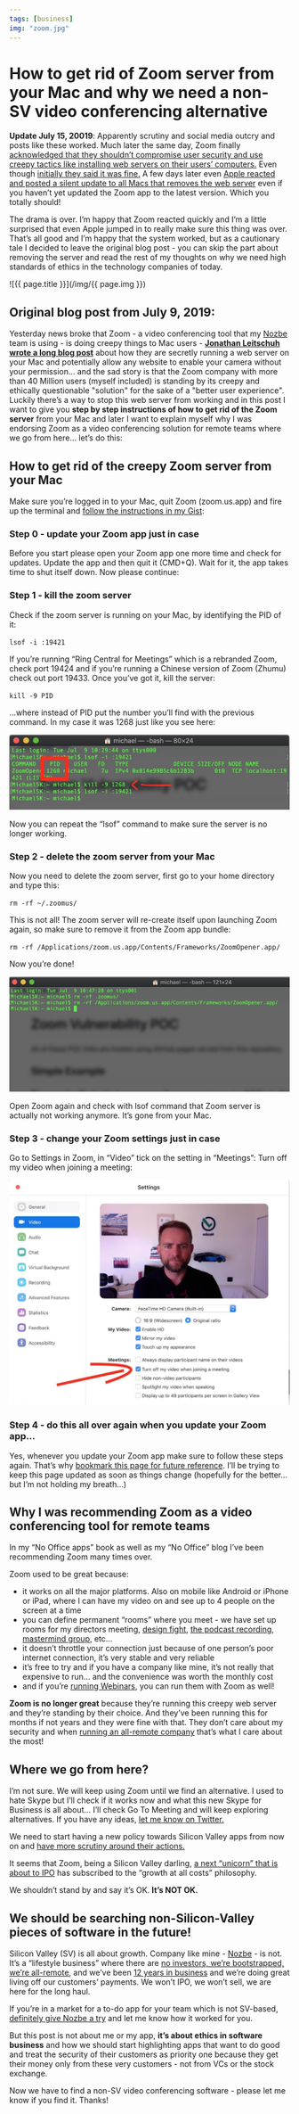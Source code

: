 ```yaml
---
tags: [business]
img: "zoom.jpg"
---
```


# How to get rid of Zoom server from your Mac and why we need a non-SV video conferencing alternative

**Update July 15, 20019**: Apparently scrutiny and social media outcry and posts like these worked. Much later the same day, Zoom finally [acknowledged that they shouldn’t compromise user security and use creepy tactics like installing web servers on their users’ computers.](https://blog.zoom.us/wordpress/2019/07/08/response-to-video-on-concern/) Even though [initially they said it was fine.](https://www.zdnet.com/article/zoom-defends-use-of-local-web-server-on-macs-after-security-report/) A few days later even [Apple reacted and posted a silent update to all Macs that removes the web server](https://techcrunch.com/2019/07/10/apple-silent-update-zoom-app/) even if you haven’t yet updated the Zoom app to the latest version. Which you totally should!

The drama is over. I’m happy that Zoom reacted quickly and I’m a little surprised that even Apple jumped in to really make sure this thing was over. That’s all good and I’m happy that the system worked, but as a cautionary tale I decided to leave the original blog post - you can skip the part about removing the server and read the rest of my thoughts on why we need high standards of ethics in the technology companies of today.
 
<!--More-->

![{{ page.title }}](/img/{{ page.img }})

## Original blog post from July 9, 2019:

Yesterday news broke that Zoom - a video conferencing tool that my [Nozbe][n] team is using - is doing creepy things to Mac users - **[Jonathan Leitschuh wrote a long blog post](https://medium.com/@jonathan.leitschuh/zoom-zero-day-4-million-webcams-maybe-an-rce-just-get-them-to-visit-your-website-ac75c83f4ef5)** about how they are secretly running a web server on your Mac and potentially allow any website to enable your camera without your permission... and the sad story is that the Zoom company with more than 40 Million users (myself included) is standing by its creepy and ethically questionable "solution" for the sake of a "better user experience". Luckily there’s a way to stop this web server from working and in this post I want to give you **step by step instructions of how to get rid of the Zoom server** from your Mac and later I want to explain myself why I was endorsing Zoom as a video conferencing solution for remote teams where we go from here... let’s do this:

## How to get rid of the creepy Zoom server from your Mac

Make sure you’re logged in to your Mac, quit Zoom (zoom.us.app) and fire up the terminal and [follow the instructions in my Gist](https://gist.github.com/michaelnozbe/8c054928b71221b39cf17f10c78a3450):

### Step 0 - update your Zoom app just in case

Before you start please open your Zoom app one more time and check for updates. Update the app and then quit it (CMD+Q). Wait for it, the app takes time to shut itself down. Now please continue:

### Step 1 - kill the zoom server

Check if the zoom server is running on your Mac, by identifying the PID of it:

`lsof -i :19421`

If you’re running “Ring Central for Meetings” which is a rebranded Zoom, check port 19424 and if you’re running a Chinese version of Zoom (Zhumu) check out port 19433. Once you’ve got it, kill the server:

`kill -9 PID`

…where instead of PID put the number you’ll find with the previous command. In my case it was 1268 just like you see here:

![✔️ How to get rid of Zoom server from your Mac and why we need a non-SV video conferencing alternative 2](/img/zoom-1.jpg)
 
Now you can repeat the “lsof” command to make sure the server is no longer working.

### Step 2 - delete the zoom server from your Mac

Now you need to delete the zoom server, first go to your home directory and type this:

`rm -rf ~/.zoomus/`

This is not all! The zoom server will re-create itself upon launching Zoom again, so make sure to remove it from the Zoom app bundle:

`rm -rf /Applications/zoom.us.app/Contents/Frameworks/ZoomOpener.app/`

Now you’re done!

![✔️ How to get rid of Zoom server from your Mac and why we need a non-SV video conferencing alternative 3](/img/zoom-2.jpg)

Open Zoom again and check with lsof command that Zoom server is actually not working anymore. It’s gone from your Mac.

### Step 3 - change your Zoom settings just in case

Go to Settings in Zoom, in “Video” tick on the setting in “Meetings”: Turn off my video when joining a meeting:

![✔️ How to get rid of Zoom server from your Mac and why we need a non-SV video conferencing alternative 4](/img/zoom-3.jpg)

### Step 4 - do this all over again when you update your Zoom app…

Yes, whenever you update your Zoom app make sure to follow these steps again. That’s why [bookmark this page for future reference](/zoom). I’ll be trying to keep this page updated as soon as things change (hopefully for the better… but I’m not holding my breath…)

## Why I was recommending Zoom as a video conferencing tool for remote teams

In my “No Office apps” book as well as my “No Office” blog I’ve been recommending Zoom many times over.

Zoom used to be great because:

- it works on all the major platforms. Also on mobile like Android or iPhone or iPad, where I can have my video on and see up to 4 people on the screen at a time
- you can define permanent “rooms” where you meet - we have set up rooms for my directors meeting, [design fight](/podcast-19/), [the podcast recording](/podcast), [mastermind group](https://jakoszczedzacpieniadze.pl/mastermind-co-to-jest-i-jak-go-zrobic), etc…
- it doesn’t throttle your connection just because of one person’s poor internet connection, it’s very stable and very reliable
- it’s free to try and if you have a company like mine, it’s not really that expensive to run... and the convenience was worth the monthly cost
- and if you’re [running Webinars](/webinars), you can run them with Zoom as well!

**Zoom is no longer great** because they’re running this creepy web server and they’re standing by their choice. And they’ve been running this for months if not years and they were fine with that. They don’t care about my security and when [running an all-remote company](/nooffice) that’s what I care about the most!

## Where we go from here?

I’m not sure. We will keep using Zoom until we find an alternative. I used to hate Skype but I’ll check if it works now and what this new Skype for Business is all about… I’ll check Go To Meeting and will keep exploring alternatives. If you have any ideas, [let me know on Twitter.](/contact)

We need to start having a new policy towards Silicon Valley apps from now on and [have more scrutiny around their actions.](https://m.signalvnoise.com/scrutiny-is-the-prize-of-success/)

It seems that Zoom, being a Silicon Valley darling, [a next “unicorn” that is about to IPO](https://techcrunch.com/2019/03/22/zoom-a-profitable-unicorn-files-to-go-public/) has subscribed to the “growth at all costs” philosophy.

We shouldn’t stand by and say it’s OK. **It’s NOT OK.**

## We should be searching non-Silicon-Valley pieces of software in the future!

Silicon Valley (SV) is all about growth. Company like mine - [Nozbe][n] - is not. It’s a “lifestyle business” where there are [no investors, we’re bootstrapped, we’re all-remote](https://nozbe.com/blog/11-years/), and we’ve been [12 years in business](/podcast-174/) and we’re doing great living off our customers’ payments. We won’t IPO, we won’t sell, we are here for the long haul.

If you’re in a market for a to-do app for your team which is not SV-based, [definitely give Nozbe a try][n] and let me know how it worked for you.

But this post is not about me or my app, **it’s about ethics in software business** and how we should start highlighting apps that want to do good and treat the security of their customers as priority one because they get their money only from these very customers - not from VCs or the stock exchange.

Now we have to find a non-SV video conferencing software - please let me know if you find it. Thanks!

[n]: https://michael.gratis/nozbe
[p]: /podcast